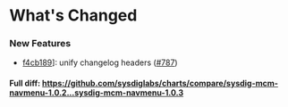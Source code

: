 # What's Changed

### New Features
- [f4cb189](https://github.com/sysdiglabs/charts/commit/f4cb189afba6833fd458f99dcfcc0121f9d9dfa2)]: unify changelog headers ([#787](https://github.com/sysdiglabs/charts/issues/787))
#### Full diff: https://github.com/sysdiglabs/charts/compare/sysdig-mcm-navmenu-1.0.2...sysdig-mcm-navmenu-1.0.3
